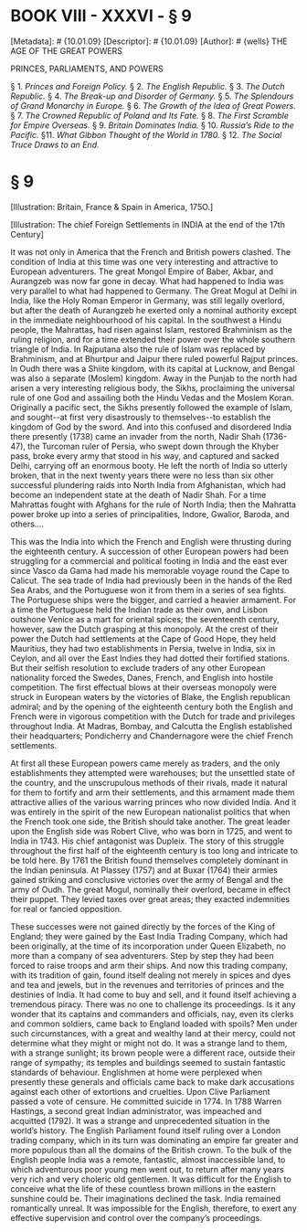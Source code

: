 # BOOK VIII - XXXVI - § 9
[Metadata]: # {10.01.09}
[Descriptor]: # {10.01.09}
[Author]: # {wells}
THE AGE OF THE GREAT POWERS

PRINCES, PARLIAMENTS, AND POWERS

§ 1. _Princes and Foreign Policy._ § 2. _The English Republic._ §      3.
_The Dutch Republic._ § 4. _The Break-up and Disorder of      Germany._ § 5.
_The Splendours of Grand Monarchy in Europe._ § 6.      _The Growth of the Idea
of Great Powers._ § 7. _The Crowned      Republic of Poland and Its Fate._ § 8.
_The First Scramble for      Empire Overseas._ § 9. _Britain Dominates India._
§ 10. _Russia’s      Ride to the Pacific._ §11. _What Gibbon Thought of the
World in      1780._ § 12. _The Social Truce Draws to an End._

# § 9
[Illustration: Britain, France & Spain in America, 175O.]

[Illustration: The chief Foreign Settlements in INDIA at the end of the 17th
Century]

It was not only in America that the French and British powers clashed. The
condition of India at this time was one very interesting and attractive to
European adventurers. The great Mongol Empire of Baber, Akbar, and Aurangzeb
was now far gone in decay. What had happened to India was very parallel to what
had happened to Germany. The Great Mogul at Delhi in India, like the Holy Roman
Emperor in Germany, was still legally overlord, but after the death of
Aurangzeb he exerted only a nominal authority except in the immediate
neighbourhood of his capital. In the southwest a Hindu people, the Mahrattas,
had risen against Islam, restored Brahminism as the ruling religion, and for a
time extended their power over the whole southern triangle of India. In
Rajputana also the rule of Islam was replaced by Brahminism, and at Bhurtpur
and Jaipur there ruled powerful Rajput princes. In Oudh there was a Shiite
kingdom, with its capital at Lucknow, and Bengal was also a separate (Moslem)
kingdom. Away in the Punjab to the north had arisen a very interesting
religious body, the Sikhs, proclaiming the universal rule of one God and
assailing both the Hindu Vedas and the Moslem Koran. Originally a pacific sect,
the Sikhs presently followed the example of Islam, and sought--at first very
disastrously to themselves--to establish the kingdom of God by the sword. And
into this confused and disordered India there presently (1738) came an invader
from the north, Nadir Shah (1736-47), the Turcoman ruler of Persia, who swept
down through the Khyber pass, broke every army that stood in his way, and
captured and sacked Delhi, carrying off an enormous booty. He left the north of
India so utterly broken, that in the next twenty years there were no less than
six other successful plundering raids into North India from Afghanistan, which
had become an independent state at the death of Nadir Shah. For a time
Mahrattas fought with Afghans for the rule of North India; then the Mahratta
power broke up into a series of principalities, Indore, Gwalior, Baroda, and
others....

This was the India into which the French and English were thrusting during the
eighteenth century. A succession of other European powers had been struggling
for a commercial and political footing in India and the east ever since Vasco
da Gama had made his memorable voyage round the Cape to Calicut. The sea trade
of India had previously been in the hands of the Red Sea Arabs, and the
Portuguese won it from them in a series of sea fights. The Portuguese ships
were the bigger, and carried a heavier armament. For a time the Portuguese held
the Indian trade as their own, and Lisbon outshone Venice as a mart for
oriental spices; the seventeenth century, however, saw the Dutch grasping at
this monopoly. At the crest of their power the Dutch had settlements at the
Cape of Good Hope, they held Mauritius, they had two establishments in Persia,
twelve in India, six in Ceylon, and all over the East Indies they had dotted
their fortified stations. But their selfish resolution to exclude traders of
any other European nationality forced the Swedes, Danes, French, and English
into hostile competition. The first effectual blows at their overseas monopoly
were struck in European waters by the victories of Blake, the English
republican admiral; and by the opening of the eighteenth century both the
English and French were in vigorous competition with the Dutch for trade and
privileges throughout India. At Madras, Bombay, and Calcutta the English
established their headquarters; Pondicherry and Chandernagore were the chief
French settlements.

At first all these European powers came merely as traders, and the only
establishments they attempted were warehouses; but the unsettled state of the
country, and the unscrupulous methods of their rivals, made it natural for them
to fortify and arm their settlements, and this armament made them attractive
allies of the various warring princes who now divided India. And it was
entirely in the spirit of the new European nationalist politics that when the
French took one side, the British should take another. The great leader upon
the English side was Robert Clive, who was born in 1725, and went to India in
1743. His chief antagonist was Dupleix. The story of this struggle throughout
the first half of the eighteenth century is too long and intricate to be told
here. By 1761 the British found themselves completely dominant in the Indian
peninsula. At Plassey (1757) and at Buxar (1764) their armies gained striking
and conclusive victories over the army of Bengal and the army of Oudh. The
great Mogul, nominally their overlord, became in effect their puppet. They
levied taxes over great areas; they exacted indemnities for real or fancied
opposition.

These successes were not gained directly by the forces of the King of England;
they were gained by the East India Trading Company, which had been originally,
at the time of its incorporation under Queen Elizabeth, no more than a company
of sea adventurers. Step by step they had been forced to raise troops and arm
their ships. And now this trading company, with its tradition of gain, found
itself dealing not merely in spices and dyes and tea and jewels, but in the
revenues and territories of princes and the destinies of India. It had come to
buy and sell, and it found itself achieving a tremendous piracy. There was no
one to challenge its proceedings. Is it any wonder that its captains and
commanders and officials, nay, even its clerks and common soldiers, came back
to England loaded with spoils? Men under such circumstances, with a great and
wealthy land at their mercy, could not determine what they might or might not
do. It was a strange land to them, with a strange sunlight; its brown people
were a different race, outside their range of sympathy; its temples and
buildings seemed to sustain fantastic standards of behaviour. Englishmen at
home were perplexed when presently these generals and officials came back to
make dark accusations against each other of extortions and cruelties. Upon
Clive Parliament passed a vote of censure. He committed suicide in 1774. In
1788 Warren Hastings, a second great Indian administrator, was impeached and
acquitted (1792). It was a strange and unprecedented situation in the world’s
history. The English Parliament found itself ruling over a London trading
company, which in its turn was dominating an empire far greater and more
populous than all the domains of the British crown. To the bulk of the English
people India was a remote, fantastic, almost inaccessible land, to which
adventurous poor young men went out, to return after many years very rich and
very choleric old gentlemen. It was difficult for the English to conceive what
the life of these countless brown millions in the eastern sunshine could be.
Their imaginations declined the task. India remained romantically unreal. It
was impossible for the English, therefore, to exert any effective supervision
and control over the company’s proceedings.

